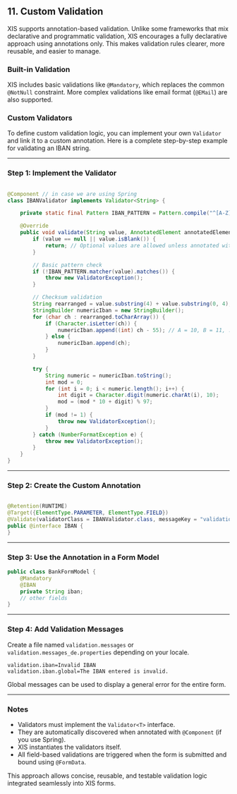 ## 11. Custom Validation

XIS supports annotation-based validation. Unlike some frameworks that mix declarative and programmatic validation, XIS
encourages a fully declarative approach using annotations only. This makes validation rules clearer, more reusable, and
easier to manage.

### Built-in Validation

XIS includes basic validations like `@Mandatory`, which replaces the common `@NotNull` constraint. More complex
validations like email format (`@EMail`) are also supported.

### Custom Validators

To define custom validation logic, you can implement your own `Validator` and link it to a custom annotation. Here is a
complete step-by-step example for validating an IBAN string.

---

### Step 1: Implement the Validator

```java

@Component // in case we are using Spring
class IBANValidator implements Validator<String> {

    private static final Pattern IBAN_PATTERN = Pattern.compile("^[A-Z]{2}[0-9]{2}[A-Z0-9]{1,30}$");

    @Override
    public void validate(String value, AnnotatedElement annotatedElement) throws ValidatorException {
        if (value == null || value.isBlank()) {
            return; // Optional values are allowed unless annotated with @Mandatory
        }

        // Basic pattern check
        if (!IBAN_PATTERN.matcher(value).matches()) {
            throw new ValidatorException();
        }

        // Checksum validation
        String rearranged = value.substring(4) + value.substring(0, 4);
        StringBuilder numericIban = new StringBuilder();
        for (char ch : rearranged.toCharArray()) {
            if (Character.isLetter(ch)) {
                numericIban.append((int) ch - 55); // A = 10, B = 11, ..., Z = 35
            } else {
                numericIban.append(ch);
            }
        }

        try {
            String numeric = numericIban.toString();
            int mod = 0;
            for (int i = 0; i < numeric.length(); i++) {
                int digit = Character.digit(numeric.charAt(i), 10);
                mod = (mod * 10 + digit) % 97;
            }
            if (mod != 1) {
                throw new ValidatorException();
            }
        } catch (NumberFormatException e) {
            throw new ValidatorException();
        }
    }
}
```

---

### Step 2: Create the Custom Annotation

```java

@Retention(RUNTIME)
@Target({ElementType.PARAMETER, ElementType.FIELD})
@Validate(validatorClass = IBANValidator.class, messageKey = "validation.iban", globalMessageKey = "validation.iban.global")
public @interface IBAN {
}
```

---

### Step 3: Use the Annotation in a Form Model

```java
public class BankFormModel {
    @Mandatory
    @IBAN
    private String iban;
    // other fields
}
```

---

### Step 4: Add Validation Messages

Create a file named `validation.messages` or `validation.messages_de.properties` depending on your locale.

```properties
validation.iban=Invalid IBAN
validation.iban.global=The IBAN entered is invalid.
```

Global messages can be used to display a general error for the entire form.

---

### Notes

* Validators must implement the `Validator<T>` interface.
* They are automatically discovered when annotated with `@Component` (if you use Spring).
* XIS instantiates the validators itself.
* All field-based validations are triggered when the form is submitted and bound using `@FormData`.

This approach allows concise, reusable, and testable validation logic integrated seamlessly into XIS forms.
